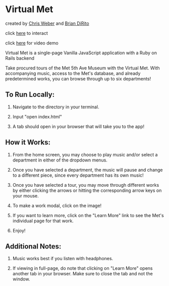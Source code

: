 # Virtual Met

created by [Chris Weber](https://github.com/christopherweber) and [Brian DiRito](https://github.com/bcdirito)

click [here](https://virtual-met-front.herokuapp.com/) to interact

click [here](https://drive.google.com/file/d/17o2SnVWUpYL4yTOPORWBhVyEIjuvuXWd/view?usp=sharing) for video demo

Virtual Met is a single-page Vanilla JavaScript application with a Ruby on Rails backend

Take procured tours of the Met 5th Ave Museum with the Virtual Met. With accompanying music, access to the Met's database, and already predetermined works, you can browse through up to six departments!

## To Run Locally:
  1. Navigate to the directory in your terminal.
  
  2. Input "open index.html"
  
  3. A tab should open in your browser that will take you to the app!
  
## How it Works:
  1. From the home screen, you may choose to play music and/or select a department in either of the dropdown menus.
  
  2. Once you have selected a department, the music will pause and change to a different piece, since every department has its own music!
  
  3. Once you have selected a tour, you may move through different works by either clicking the arrows or hitting the corresponding arrow keys on your mouse.
  
  4. To make a work modal, click on the image!
  
  5. If you want to learn more, click on the "Learn More" link to see the Met's individual page for that work.
  
  6. Enjoy!
  
## Additional Notes:
  1. Music works best if you listen with headphones.
  
  2. If viewing in full-page, do note that clicking on "Learn More" opens another tab in your browser. Make sure to close the tab and not the window.
